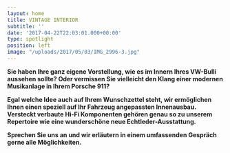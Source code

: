 ```yaml
---
layout: home
title: VINTAGE INTERIOR
subtitle: ''
date: '2017-04-22T22:03:01.000+00:00'
type: spotlight
position: left
image: "/uploads/2017/05/03/IMG_2996-3.jpg"
---
```



**Sie haben Ihre ganz eigene Vorstellung,
wie es im Innern Ihres VW-Bulli aussehen sollte?
Oder vermissen Sie vielleicht den Klang einer modernen Musikanlage
in Ihrem Porsche 911?**

**Egal welche Idee auch auf Ihrem Wunschzettel steht,
wir ermöglichen Ihnen einen speziell auf Ihr Fahrzeug angepassten Innenausbau. Versteckt verbaute Hi-Fi Komponenten gehören genau so zu unserem Repertoire
wie eine wunderschöne neue Echtleder-Ausstattung.**

**Sprechen Sie uns an
und wir erläutern in einem umfassenden Gespräch gerne alle Möglichkeiten.**